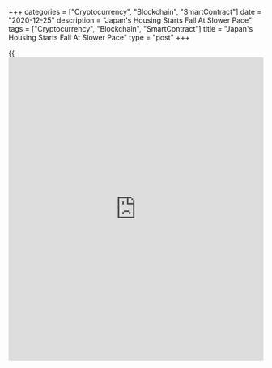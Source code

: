 +++
categories = ["Cryptocurrency", "Blockchain", "SmartContract"]
date = "2020-12-25"
description = "Japan's Housing Starts Fall At Slower Pace"
tags = ["Cryptocurrency", "Blockchain", "SmartContract"]
title = "Japan's Housing Starts Fall At Slower Pace"
type = "post"
+++

{{<iframe id="large-banner" src="https://www.bounty.group/#slide=15.0" width="100%" height="600" scrolling="no" style="border: 0px solid rgb(216, 221, 230); border-radius: 3px;">}}

Japan's housing starts continued to decline in November albeit at a
slower pace, data from the Ministry of Land, Infrastructure, Transport
and Tourism showed on Friday.

Housing starts were down 3.7 percent on year, following October's 8.3
percent decline. This was also better than the expected decrease of 4.9
percent.

Annualized housing starts rose to 820,000 in November from 802,000 in
the previous month.

Further, data showed that construction orders received by the big 50
contractors decreased 4.7 percent on a yearly basis, bigger than the 0.1
percent fall posted in October.

For comments and feedback [contact](https://www.playgroundfx.com/contact/): editorial@rtt[news](https://www.letsplayfx.com/blog/forex-news-website/).com

[Economic News][1]

 **What parts of the world are seeing the best (and worst) economic
performances lately? Click[here][2] to check out our [Econ Scorecard][2]
and find out! See up-to-the-moment [ranking](https://www.playgroundfx.com/blog/crypto-exchange-ranking/)s for the best and worst
performers in [GDP][3], [unemployment rate][4], [inflation][5] and much
more.**

   1. www.rtt[news](https://www.letsplayfx.com/blog/forex-news-website/).com/Content/EconomicNews.aspx
   2. www.rtt[news](https://www.letsplayfx.com/blog/forex-news-website/).com/economic-scorecard/world-rank/unemployment-rate/highest-performance.aspx
   3. www.rtt[news](https://www.letsplayfx.com/blog/forex-news-website/).com/economic-scorecard/world-rank/GDP/highest-performance.aspx
   4. www.rtt[news](https://www.letsplayfx.com/blog/forex-news-website/).com/economic-scorecard/world-rank/unemployment-rate/lowest-performance.aspx
   5. www.rtt[news](https://www.letsplayfx.com/blog/forex-news-website/).com/economic-scorecard/world-rank/CPI/highest-performance.aspx